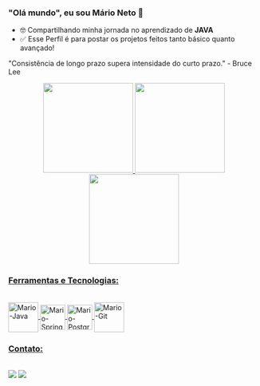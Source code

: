 ### "Olá mundo", eu sou Mário Neto 👋

- 🤓 Compartilhando minha jornada no aprendizado de <b>JAVA</b>
- ✅ Esse Perfil é para postar os projetos feitos tanto básico quanto avançado!

"Consistência de longo prazo supera intensidade do curto prazo." - Bruce Lee

 <div align="center">
  <a href="https://github.com/mariofneto">
  <img height="180em" src="https://streak-stats.demolab.com?user=mariofneto&theme=dracula&date_format=j%20M%5B%20Y%5D"/>
  <img height="180em" src="https://github-readme-stats.vercel.app/api?username=mariofneto&show_icons=true&theme=dracula&include_all_commits=true&count_private=true"/> 
  <img height="180em" src="https://github-readme-stats.vercel.app/api/top-langs/?username=mariofneto&layout=compact&langs_count=7&theme=dracula"/>
</div>
 
 ### Ferramentas e Tecnologias:
 <div style="display: inline"><br>
  <img style="width: 60px;" align="center" alt="Mario-Java" src="https://cdn-icons-png.flaticon.com/512/226/226777.png?w=740&t=st=1689372664~exp=1689373264~hmac=7e129f374fc5e64de3ccf736e09ace74e212f82a3b15b599835683c90c4b3a78"/>
  <img style="width: 50px;" align="center" alt="Mario-Spring" src="https://www.svgrepo.com/show/376350/spring.svg"/>
  <img style="width: 50px;" align="center" alt="Mario-Postgresql" src="https://www.svgrepo.com/show/354200/postgresql.svg"/>  
  <img style="width: 60px;" align="center" alt="Mario-Git" src="https://www.svgrepo.com/show/452210/git.svg"/>
</div><br>

  
  
### Contato:
<div><br>
  <a href="https://www.linkedin.com/in/mariofneto/?_l=pt_BR" target="_blank"><img src="https://img.shields.io/badge/-LinkedIn-%230077B5?style=for-the-badge&logo=linkedin&logoColor=white" target="_blank"></a>
 <a href = "marioo.netoo3@gmail.com"><img src="https://img.shields.io/badge/-Gmail-%23333?style=for-the-badge&logo=gmail&logoColor=white" target="_blank"></a>
  
  
 
